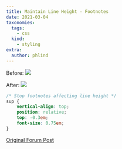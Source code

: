 ```yaml
---
title: Maintain Line Height - Footnotes
date: 2021-03-04
taxonomies:
  tags:
    - css
  kind:
    - styling
extra:
  author: phlind
---
```


Before:
![](https://forum.obsidian.md/uploads/default/original/2X/1/1e2c18708833addaf9abcb6dc06d6391f682eb97.png)

After:
![](https://forum.obsidian.md/uploads/default/original/2X/3/3aaff87ddbb77e93983f40bf9e120578749e961f.png)

```css
/* Stop footnotes affecting line height */
sup { 
	vertical-align: top; 
	position: relative; 
	top: -0.3em; 
	font-size: 0.75em; 
}
```

[Original Forum Post](https://forum.obsidian.md/t/meta-post-common-css-hacks/1978/342)
